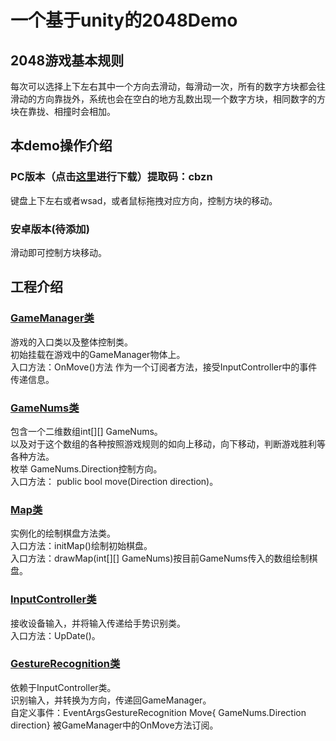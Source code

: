 # 一个基于unity的2048Demo
## 2048游戏基本规则
每次可以选择上下左右其中一个方向去滑动，每滑动一次，所有的数字方块都会往滑动的方向靠拢外，系统也会在空白的地方乱数出现一个数字方块，相同数字的方块在靠拢、相撞时会相加。
## 本demo操作介绍
### PC版本（点击[这里](https://pan.baidu.com/s/1qolwKTyvqlKAqV75aAdYpQ)进行下载）提取码：cbzn
键盘上下左右或者wsad，或者鼠标拖拽对应方向，控制方块的移动。
### 安卓版本(待添加)
滑动即可控制方块移动。
## 工程介绍
### [GameManager类](https://github.com/GAOJIQIANG1/unity-2048Demo/blob/master/Assets/Scripts/GameManager.cs)
游戏的入口类以及整体控制类。  
初始挂载在游戏中的GameManager物体上。  
入口方法：OnMove()方法 作为一个订阅者方法，接受InputController中的事件传递信息。  
### [GameNums类](https://github.com/GAOJIQIANG1/unity-2048Demo/blob/master/Assets/Scripts/GameNums.cs)
包含一个二维数组int[][] GameNums。  
以及对于这个数组的各种按照游戏规则的如向上移动，向下移动，判断游戏胜利等各种方法。  
枚举 GameNums.Direction控制方向。  
入口方法： public bool move(Direction direction)。  
### [Map类](https://github.com/GAOJIQIANG1/unity-2048Demo/blob/master/Assets/Scripts/Map.cs)
实例化的绘制棋盘方法类。  
入口方法：initMap()绘制初始棋盘。  
入口方法：drawMap(int[][] GameNums)按目前GameNums传入的数组绘制棋盘。  
### [InputController类](https://github.com/GAOJIQIANG1/unity-2048Demo/blob/master/Assets/Scripts/InputController.cs)
接收设备输入，并将输入传递给手势识别类。  
入口方法：UpDate()。  
### [GestureRecognition类](https://github.com/GAOJIQIANG1/unity-2048Demo/blob/master/Assets/Scripts/GestureRecognition.cs)
依赖于InputController类。  
识别输入，并转换为方向，传递回GameManager。  
自定义事件：EventArgsGestureRecognition Move{ GameNums.Direction direction} 被GameManager中的OnMove方法订阅。  
